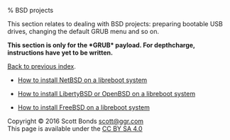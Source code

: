 % BSD projects 

This section relates to dealing with BSD projects: preparing bootable
USB drives, changing the default GRUB menu and so on.

**This section is only for the \*GRUB\* payload. For depthcharge,
instructions have yet to be written.**

[Back to previous index](../).

-   [How to install NetBSD on a libreboot system](netbsd.html)
-   [How to install LibertyBSD or OpenBSD on a libreboot
    system](openbsd.html)

-   [How to install FreeBSD on a libreboot system](freebsd.html)

Copyright © 2016 Scott Bonds <scott@ggr.com>\
This page is available under the [CC BY SA 4.0](../cc-by-sa-4.0.txt)
